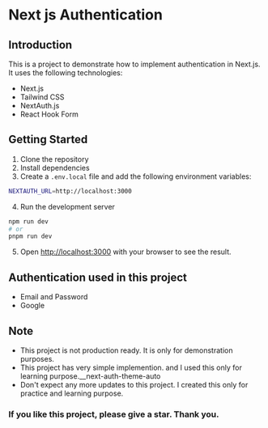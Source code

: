 <!-- @format -->

# Next js Authentication

## Introduction

This is a project to demonstrate how to implement authentication in Next.js. It uses the following technologies:

- Next.js
- Tailwind CSS
- NextAuth.js
- React Hook Form

## Getting Started

1. Clone the repository
2. Install dependencies
3. Create a `.env.local` file and add the following environment variables:

```bash
NEXTAUTH_URL=http://localhost:3000
```

4. Run the development server

```bash
npm run dev
# or
pnpm run dev
```

5. Open [http://localhost:3000](http://localhost:3000) with your browser to see the result.

## Authentication used in this project

- Email and Password
- Google

## Note

- This project is not production ready. It is only for demonstration purposes.
- This project has very simple implemention. and I used this only for learning purpose.\_\_next-auth-theme-auto
- Don't expect any more updates to this project. I created this only for practice and learning purpose.

### If you like this project, please give a star. Thank you.
